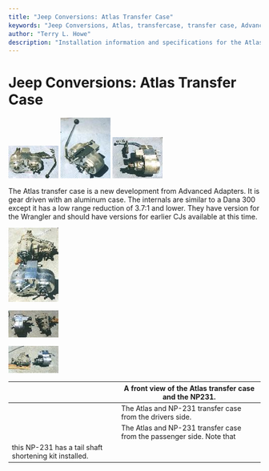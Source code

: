 ```yaml
---
title: "Jeep Conversions: Atlas Transfer Case"
keywords: "Jeep Conversions, Atlas, transfercase, transfer case, Advanced Adapters"
author: "Terry L. Howe"
description: "Installation information and specifications for the Atlas Transfer Case for Jeeps."
---
```


# Jeep Conversions: Atlas Transfer Case

![Atlas front](/convxfer/atlas-front_.jpg)
![Atlas with shifter](/convxfer/atlas-shifter_.jpg)
![Atlas side](/convxfer/atlas-side_.jpg)

The Atlas transfer case
is a new development from Advanced Adapters.  It is gear driven with
an aluminum case.  The internals are similar to a Dana 300 except
it has a low range reduction of 3.7:1 and lower.  They have
version for the Wrangler and should have versions for
earlier CJs available at this time.

![Atlas with NP-231 front](/convxfer/atlaswnp231-front_.jpg)

![Atlas with NP-231 drivers side](/convxfer/atlaswnp231-lside_.jpg)

![Atlas vs. NP-231 passenger side](/convxfer/atlaswnp231-rside_.jpg)

|  | A front view of the Atlas transfer case and the NP231. |
| --- | --- |
|  | The Atlas and NP-231 transfer case from the drivers side. |
|  | The Atlas and NP-231 transfer case from the passenger side.  Note that
this NP-231 has a tail shaft shortening kit installed. |